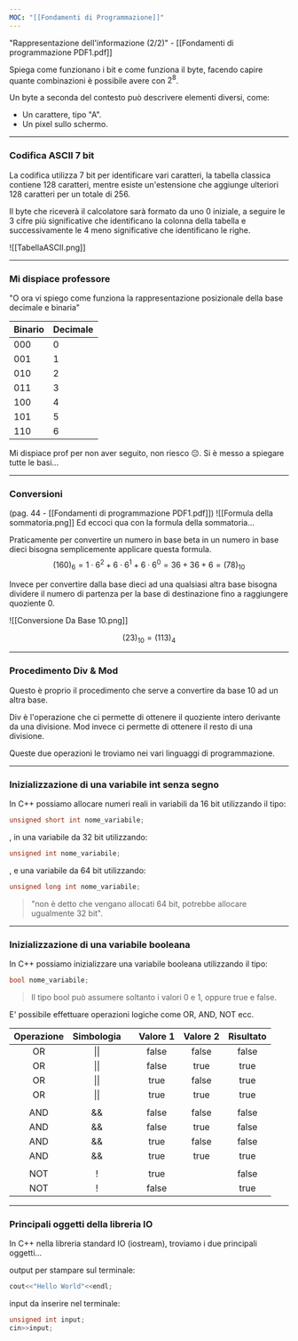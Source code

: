 ```yaml
---
MOC: "[[Fondamenti di Programmazione]]"
---
```

"Rappresentazione dell'informazione (2/2)" - [[Fondamenti di programmazione PDF1.pdf]]

Spiega come funzionano i bit e come funziona il byte, facendo capire quante combinazioni è possibile avere con $2^8$.

Un byte a seconda del contesto può descrivere elementi diversi, come:
- Un carattere, tipo "A".
- Un pixel sullo schermo.

---

### Codifica ASCII 7 bit

La codifica utilizza 7 bit per identificare vari caratteri, la tabella classica contiene 128 caratteri, mentre esiste un'estensione che aggiunge ulteriori 128 caratteri per un totale di 256.

Il byte che riceverà il calcolatore sarà formato da uno 0 iniziale, a seguire le 3 cifre più significative che identificano la colonna della tabella e successivamente le 4 meno significative che identificano le righe.

![[TabellaASCII.png]]

---

### Mi dispiace professore

"O ora vi spiego come funziona la rappresentazione posizionale della base decimale e binaria"

| Binario | Decimale |
| ------- | -------- |
| 000     | 0        |
| 001     | 1        |
| 010     | 2        |
| 011     | 3        |
| 100     | 4        |
| 101     | 5        |
| 110     | 6        |

Mi dispiace prof per non aver seguito, non riesco 😔.
Si è messo a spiegare tutte le basi...

---

### Conversioni 

(pag. 44 - [[Fondamenti di programmazione PDF1.pdf]])
![[Formula della sommatoria.png]]
Ed eccoci qua con la formula della sommatoria...

Praticamente per convertire un numero in base beta in un numero in base dieci bisogna semplicemente applicare questa formula.
 $$(160)_{6} = 1\cdot6^2 + 6\cdot6^1 + 6\cdot6^0 = 36 + 36 + 6 = (78)_{10}$$

Invece per convertire dalla base dieci ad una qualsiasi altra base bisogna dividere il numero di partenza per la base di destinazione fino a raggiungere quoziente 0.

![[Conversione Da Base 10.png]]

$$(23)_{10} = (113)_{4}$$

---

### Procedimento Div & Mod 

Questo è proprio il procedimento che serve a convertire da base 10 ad un altra base.

Div è l'operazione che ci permette di ottenere il quoziente intero derivante da una divisione.
Mod invece ci permette di ottenere il resto di una divisione.

Queste due operazioni le troviamo nei vari linguaggi di programmazione.

---

### Inizializzazione di una variabile int senza segno

In C++ possiamo allocare numeri reali in variabili da 16 bit utilizzando il tipo:
```C++ 
unsigned short int nome_variabile;
```

, in una variabile da 32 bit utilizzando:
```C++
unsigned int nome_variabile;
```

, e una variabile da 64 bit utilizzando:
```C++
unsigned long int nome_variabile;
```

>"non è detto che vengano allocati 64 bit, potrebbe allocare ugualmente 32 bit".

---

### Inizializzazione di una variabile booleana

In C++ possiamo inizializzare una variabile booleana utilizzando il tipo:
```C++
bool nome_variabile;
```

>Il tipo bool può assumere soltanto i valori 0 e 1, oppure true e false.

E' possibile effettuare operazioni logiche come OR, AND, NOT ecc.

| Operazione | Simbologia |     | Valore 1 | Valore 2 | Risultato |
| :--------: | :--------: | --- | :------: | :------: | :-------: |
|     OR     |    \|\|    |     |  false   |  false   |   false   |
|     OR     |    \|\|    |     |  false   |   true   |   true    |
|     OR     |    \|\|    |     |   true   |  false   |   true    |
|     OR     |    \|\|    |     |   true   |   true   |   true    |
|            |            |     |          |          |           |
|    AND     |     &&     |     |  false   |  false   |   false   |
|    AND     |     &&     |     |  false   |   true   |   false   |
|    AND     |     &&     |     |   true   |  false   |   false   |
|    AND     |     &&     |     |   true   |   true   |   true    |
|            |            |     |          |          |           |
|    NOT     |     !      |     |   true   |          |   false   |
|    NOT     |     !      |     |  false   |          |   true    |

---

### Principali oggetti della libreria IO 

In C++ nella libreria standard IO (iostream), troviamo i due principali oggetti...

output per stampare sul terminale:
```C++
cout<<"Hello World"<<endl;
```

input da inserire nel terminale:
```C++
unsigned int input;
cin>>input;
```